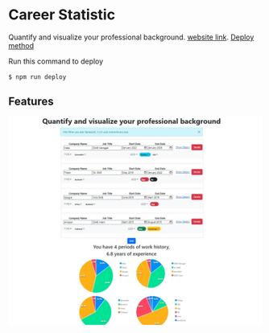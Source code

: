 # Career Statistic

Quantify and visualize your professional background.
[website link](https://stevezkw1998.github.io/career-statistic/).
[Deploy method](https://github.com/gitname/react-gh-pages)

Run this command to deploy
```
$ npm run deploy
```

## Features
![Main Feature](/images/mainfeature.jpg)